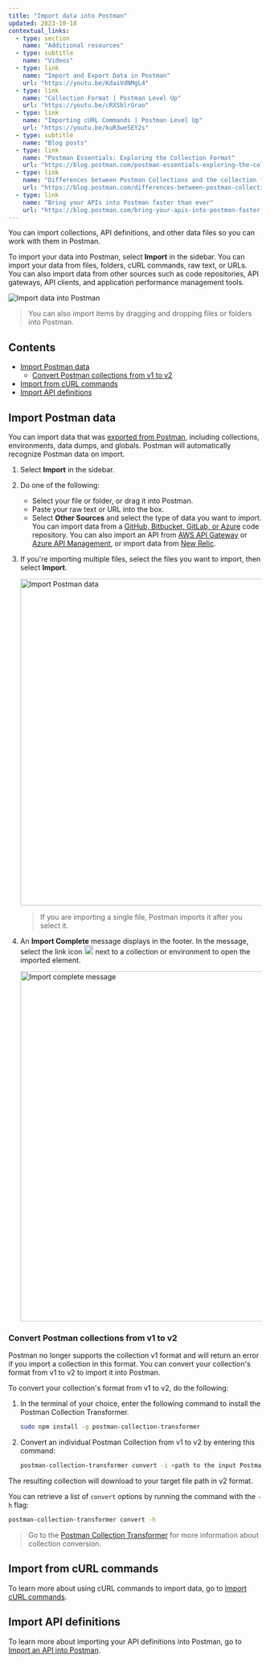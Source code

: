 ```yaml
---
title: "Import data into Postman"
updated: 2023-10-18
contextual_links:
  - type: section
    name: "Additional resources"
  - type: subtitle
    name: "Videos"
  - type: link
    name: "Import and Export Data in Postman"
    url: "https://youtu.be/KdaiVdNMgL4"
  - type: link
    name: "Collection Format | Postman Level Up"
    url: "https://youtu.be/cRXSblrGrao"
  - type: link
    name: "Importing cURL Commands | Postman Level Up"
    url: "https://youtu.be/kuR3we5EY2s"
  - type: subtitle
    name: "Blog posts"
  - type: link
    name: "Postman Essentials: Exploring the Collection Format"
    url: "https://blog.postman.com/postman-essentials-exploring-the-collection-format/"
  - type: link
    name: "Differences between Postman Collections and the collection format"
    url: "https://blog.postman.com/differences-between-postman-collections-and-collection-format/"
  - type: link
    name: "Bring your APIs into Postman faster than ever"
    url: "https://blog.postman.com/bring-your-apis-into-postman-faster-than-ever/"
---
```


You can import collections, API definitions, and other data files so you can work with them in Postman.

To import your data into Postman, select **Import** in the sidebar. You can import your data from files, folders, cURL commands, raw text, or URLs. You can also import data from other sources such as code repositories, API gateways, API clients, and application performance management tools.

![Import data into Postman](https://assets.postman.com/postman-docs/v10/import-export-import-ui-v10-20.jpg)

> You can also import items by dragging and dropping files or folders into Postman.

## Contents

* [Import Postman data](#import-postman-data)
    * [Convert Postman collections from v1 to v2](#convert-postman-collections-from-v1-to-v2)
* [Import from cURL commands](#import-from-curl-commands)
* [Import API definitions](#import-api-definitions)

## Import Postman data

You can import data that was [exported from Postman](/docs/getting-started/importing-and-exporting/exporting-data/), including collections, environments, data dumps, and globals. Postman will automatically recognize Postman data on import.

1. Select **Import** in the sidebar.
1. Do one of the following:
    * Select your file or folder, or drag it into Postman.
    * Paste your raw text or URL into the box.
    * Select **Other Sources** and select the type of data you want to import. You can import data from a [GitHub, Bitbucket, GitLab, or Azure](/docs/getting-started/importing-and-exporting/importing-from-git/#import-from-a-remote-git-repository) code repository. You can also import an API from [AWS API Gateway](/docs/designing-and-developing-your-api/importing-an-api/#import-api-definitions-from-amazon-api-gateway) or [Azure API Management](/docs/designing-and-developing-your-api/importing-an-api/#import-api-definitions-from-azure-api-management), or import data from [New Relic](/docs/getting-started/importing-and-exporting/importing-from-new-relic/).

1. If you're importing multiple files, select the files you want to import, then select **Import**.

    <img alt="Import Postman data" src="https://assets.postman.com/postman-docs/v10/import-postman-data-v10-19.jpg" width="651px" />

    > If you are importing a single file, Postman imports it after you select it.

1. An **Import Complete** message displays in the footer. In the message, select the link icon <img alt="External link icon" src="https://assets.postman.com/postman-docs/icon-external-link.jpg#icon" width="18px"> next to a collection or environment to open the imported element.

    <img alt="Import complete message" src="https://assets.postman.com/postman-docs/v10/import-complete-message-v10-19.jpg" width="697px" />

### Convert Postman collections from v1 to v2

Postman no longer supports the collection v1 format and will return an error if you import a collection in this format. You can convert your collection's format from v1 to v2 to import it into Postman.

To convert your collection's format from v1 to v2, do the following:

1. In the terminal of your choice, enter the following command to install the Postman Collection Transformer.

   ```bash
   sudo npm install -g postman-collection-transformer
   ```

1. Convert an individual Postman Collection from v1 to v2 by entering this command:

   ```bash
   postman-collection-transformer convert -i <path to the input Postman Collection file> -o <path to the downloaded Postman file> -j 1.0.0 -p 2.0.0 -P
   ```

The resulting collection will download to your target file path in v2 format.

You can retrieve a list of `convert` options by running the command with the `-h` flag:

   ```bash
   postman-collection-transformer convert -h
   ```

> Go to the [Postman Collection Transformer](https://github.com/postmanlabs/postman-collection-transformer) for more information about collection conversion.

## Import from cURL commands

To learn more about using cURL commands to import data, go to [Import cURL commands](/docs/getting-started/importing-and-exporting/importing-curl-commands/).

## Import API definitions

To learn more about importing your API definitions into Postman, go to [Import an API into Postman](/docs/designing-and-developing-your-api/importing-an-api/).
